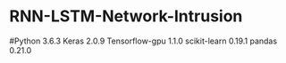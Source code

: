 # RNN-LSTM-Network-Intrusion
#Python 3.6.3 Keras 2.0.9 Tensorflow-gpu 1.1.0 scikit-learn 0.19.1 pandas 0.21.0


